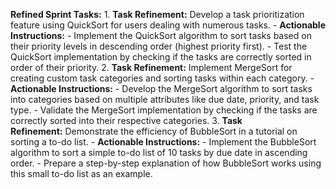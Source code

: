 **Refined Sprint Tasks:**
    1. **Task Refinement:** Develop a task prioritization feature using QuickSort for users dealing with numerous tasks.
        - **Actionable Instructions:**
            - Implement the QuickSort algorithm to sort tasks based on their priority levels in descending order (highest priority first).
            - Test the QuickSort implementation by checking if the tasks are correctly sorted in order of their priority.
    2. **Task Refinement:** Implement MergeSort for creating custom task categories and sorting tasks within each category.
        - **Actionable Instructions:**
            - Develop the MergeSort algorithm to sort tasks into categories based on multiple attributes like due date, priority, and task type.
            - Validate the MergeSort implementation by checking if the tasks are correctly sorted into their respective categories.
    3. **Task Refinement:** Demonstrate the efficiency of BubbleSort in a tutorial on sorting a to-do list.
        - **Actionable Instructions:**
            - Implement the BubbleSort algorithm to sort a simple to-do list of 10 tasks by due date in ascending order.
            - Prepare a step-by-step explanation of how BubbleSort works using this small to-do list as an example.
